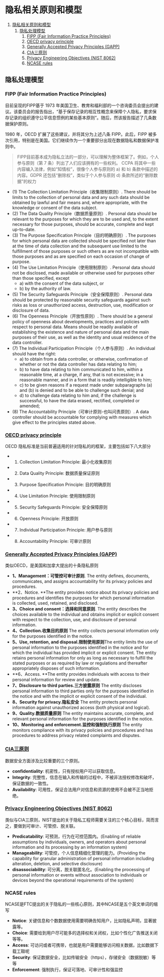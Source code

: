 # 隐私相关原则和模型

1. [隐私相关原则和模型](#隐私相关原则和模型)
    1. [隐私处理模型](#隐私处理模型)
        1. [FIPP (Fair Information Practice Principles)](#fipp-fair-information-practice-principles)
        2. [OECD privacy principle](#oecd-privacy-principle)
        3. [Generally Accepted Privacy Principles (GAPP)](#generally-accepted-privacy-principles-gapp)
        4. [CIA三原则](#cia三原则)
        5. [Privacy Engineering Objectives (NIST 8062)](#privacy-engineering-objectives-nist-8062)
        6. [NCASE rules](#ncase-rules)

## 隐私处理模型

### FIPP (Fair Information Practice Principles)
目前呈现的FIPP基于 1973 年美国卫生、教育和福利部的一个咨询委员会提出的建议。该委员会的报告指出，“基于保存记录的相互性概念来保障个人隐私，要求保存记录的组织遵守公平信息惯例的某些基本原则”。随后，然该报告描述了几条数据保护原则。

1980 年，OECD 扩展了这些建议，并将其分为上述八条 FIPP。此后，FIPP 被多次引用，特别是在美国。它们继续作为一个重要部分出现在数据隐私和数据保护准则中。

> FIPP目前基本成为隐私立法的一部分，可以理解为整体框架了。例如，个人参与原则（第 7 条）列出了人们应该拥有的一些权利。 CCPA 将其中一些内容编入法律，例如“知情权”，很像个人参与原则的 a) 和 b) 条款中描述的内容。GDPR 还包括“删除权”，类似于个人参与原则 d) 条款所述的“删除数据”的权力

- (1) The Collection Limitation Principle（收集限制原则）. There should be limits to the collection of personal data and any such data should be obtained by lawful and fair means and, where appropriate, with the knowledge or consent of the data subject.
- (2) The Data Quality Principle（数据质量原则）. Personal data should be relevant to the purposes for which they are to be used and, to the extent necessary for those purposes, should be accurate, complete and kept up-to-date.
- (3) The Purpose Specification Principle（目的明确原则）. The purposes for which personal data are collected should be specified not later than at the time of data collection and the subsequent use limited to the fulfillment of those purposes or such others as are not incompatible with those purposes and as are specified on each occasion of change of purpose.
- (4) The Use Limitation Principle（使用限制原则）. Personal data should not be disclosed, made available or otherwise used for purposes other than those specified, except
    - a) with the consent of the data subject, or
    - b) by the authority of law.
- (5) The Security Safeguards Principle（安全保障原则）. Personal data should be protected by reasonable security safeguards against such risks as loss or unauthorized access, destruction, use, modification or disclosure of data.
- (6) The Openness Principle（开放性原则）. There should be a general policy of openness about developments, practices and policies with respect to personal data. Means should be readily available of establishing the existence and nature of personal data and the main purposes of their use, as well as the identity and usual residence of the data controller.
- (7) The Individual Participation Principle（个人参与原则）. An individual should have the right:
    - a) to obtain from a data controller, or otherwise, confirmation of whether or not the data controller has data relating to him;
    - b) to have data relating to him communicated to him, within a reasonable time, at a charge, if any, that is not excessive; in a reasonable manner, and in a form that is readily intelligible to him;
    - c) to be given reasons if a request made under subparagraphs (a) and (b) is denied and to be able to challenge such denial; and
    - d) to challenge data relating to him and, if the challenge is successful, to have the data erased, rectified, completed or amended;
- (8) The Accountability Principle（可审计原则-也叫问责原则）. A data controller should be accountable for complying with measures which give effect to the principles stated above.


### [OECD privacy principle](http://oecdprivacy.org/)
OECD 隐私标准是当前普遍适用的针对隐私的的框架，主要包括如下八大部分

- 1. Collection Limitation Principle: 最小化收集原则
- 2. Data Quality Principle: 数据质量保证原则
- 3. Purpose Specification Principle: 目的明确原则
- 4. Use Limitation Principle: 使用限制原则
- 5. Security Safeguards Principle: 安全保障原则
- 6. Openness Principle: 开放原则
- 7. Individual Participation Principle: 用户参与原则
- 8. Accountability Principle: 可审计原则


### [Generally Accepted Privacy Principles (GAPP)](https://linfordco.com/blog/the-10-generally-accepted-privacy-principles/)
类似OECD，是美国和加拿大提出的十条隐私原则
- **1、Management：可管控可审计原则**. The entity defines, documents, communicates, and assigns accountability for its privacy policies and procedures.
- **2、Notice. **The entity provides notice about its privacy policies and procedures and identifies the purposes for which personal information is collected, used, retained, and disclosed.
- **3、Choice and consent：选择和同意原则**. The entity describes the choices available to the individual and obtains implicit or explicit consent with respect to the collection, use, and disclosure of personal information.
- **4、Collection.收集目的原则** The entity collects personal information only for the purposes identified in the notice.
- **5、Use, retention, and disposal.限制使用原则**The entity limits the use of personal information to the purposes identified in the notice and for which the individual has provided implicit or explicit consent. The entity retains personal information for only as long as necessary to fulfill the stated purposes or as required by law or regulations and thereafter appropriately disposes of such information.
- **6、Access. **The entity provides individuals with access to their personal information for review and update.
- **7、Disclosure to third parties.三方披露原则** The entity discloses personal information to third parties only for the purposes identified in the notice and with the implicit or explicit consent of the individual.
- **8、Security for privacy.隐私安全** The entity protects personal information against unauthorized access (both physical and logical).
- **9、Quality.数据质量原则** The entity maintains accurate, complete, and relevant personal information for the purposes identified in the notice.
- **10、Monitoring and enforcement.监控和强制执行原则** The entity monitors compliance with its privacy policies and procedures and has procedures to address privacy related complaints and disputes.

### [CIA三原则](https://www.techtarget.com/whatis/definition/Confidentiality-integrity-and-availability-CIA)

数据安全方面涉及比较重要的三个原则。

- **confidentiality**: 机密性，只有授权用户可以获取信息。
- **Integrity**: 完整性，信息在输入和传输的过程中，不被非法授权修改和破坏，保证数据的一致性。
- **Availability**: 可用性，保证合法用户对信息和资源的使用不会被不正当地拒绝。

### [Privacy Engineering Objectives (NIST 8062)](https://ethics.berkeley.edu/privacy/resources/privacy-engineering-and-risk-management-nist-8062)

类似与CIA三原则，NIST提出的关于隐私工程师需要关注的三个核心目标，简而言之，要做到可审计、可管控、脱关联。

- **Predicatability**: 可预测，行为在可控范围内。(Enabling of reliable assumptions by individuals, owners, and operators about personal information and its processing by an information system)
- **Manageability**: 可管控，个人信息精细化管理的能力。(Providing the capability for granular administration of personal information including alteration, deletion, and selective disclosure)
- **disassociability**: 可分离，脱关联匿名化。(Enabling the processing of personal information or events without association to individuals or devices beyond the operational requirements of the system)

### NCASE rules
NCASE是FTC提出的关于隐私的一些核心原则，其中NCASE是五个英文单词的缩写

- **Notice**: 关键信息和个数数据使用需要明确告知用户，比如隐私声明，显著披露等。
- **Choice**: 需要给到用户尽可能多的选择权和关闭权，比如个性化广告推送关闭等等。
- **Access**: 可访问或者可携带，也就是用户需要能够访问相关数据，比如数据下载工鞥呢
- **Security**: 保证数据安全，比如传输安全（https），存储安全（数据脱敏）等等
- **Enforcement**: 强制执行，保证可落地、可审计性和强监控


